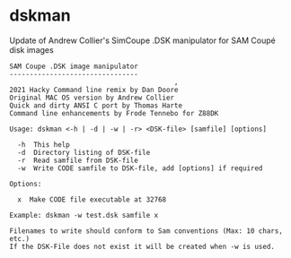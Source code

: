 # dskman
Update of Andrew Collier's SimCoupe .DSK manipulator for SAM Coupé disk images

	SAM Coupe .DSK image manipulator
	--------------------------------
	                                         ,
	2021 Hacky Command line remix by Dan Doore
	Original MAC OS version by Andrew Collier
	Quick and dirty ANSI C port by Thomas Harte
	Command line enhancements by Frode Tennebo for Z88DK

	Usage: dskman <-h | -d | -w | -r> <DSK-file> [samfile] [options]

	  -h  This help
	  -d  Directory listing of DSK-file
	  -r  Read samfile from DSK-file
	  -w  Write CODE samfile to DSK-file, add [options] if required

	Options:

 	  x  Make CODE file executable at 32768

	Example: dskman -w test.dsk samfile x

	Filenames to write should conform to Sam conventions (Max: 10 chars, etc.)
	If the DSK-File does not exist it will be created when -w is used.
